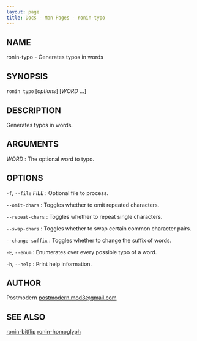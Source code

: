 ```yaml
---
layout: page
title: Docs - Man Pages - ronin-typo
---
```


## NAME

ronin-typo - Generates typos in words

## SYNOPSIS

`ronin typo` [*options*] [*WORD* ...]

## DESCRIPTION

Generates typos in words.

## ARGUMENTS

*WORD*
: The optional word to typo.

## OPTIONS

`-f`, `--file` *FILE*
: Optional file to process.

`--omit-chars`
: Toggles whether to omit repeated characters.

`--repeat-chars`
: Toggles whether to repeat single characters.

`--swap-chars`
: Toggles whether to swap certain common character pairs.

`--change-suffix`
: Toggles whether to change the suffix of words.

`-E`, `--enum`
: Enumerates over every possible typo of a word.

`-h`, `--help`
: Print help information.

## AUTHOR

Postmodern <postmodern.mod3@gmail.com>

## SEE ALSO

[ronin-bitflip](ronin-bitflip.1.html) [ronin-homoglyph](ronin-homoglyph.1.html)
